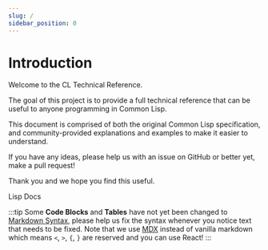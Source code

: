 ```yaml
---
slug: /
sidebar_position: 0
---
```


# Introduction

Welcome to the CL Technical Reference.

The goal of this project is to provide a full technical reference that can be useful to anyone programming in Common Lisp.

This document is comprised of both the original Common Lisp specification, and community-provided explanations and examples to make it easier to understand.

If you have any ideas, please help us with an issue on GitHub or better yet, make a pull request!

Thank you and we hope you find this useful.

Lisp Docs

:::tip
Some **Code Blocks** and **Tables** have not yet been changed to [Markdown Syntax](https://commonmark.org/help/), please help us fix the syntax whenever you notice text that needs to be fixed. Note that we use [MDX](https://docusaurus.io/docs/markdown-features) instead of vanilla markdown which means `<`, `>`, `{`, `}` are reserved and you can use React!
:::

